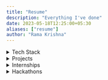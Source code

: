 ```yaml
---
title: "Resume"
description: "Everything I've done"
date: 2023-05-18T12:25:00+05:30
aliases: ["resume"]
author: "Rama Krishna"
---
```

<details>
<summary>Tech Stack</summary>

1. Python,Pandas, NumPy, Matplotlib, sci-kit learn and SQL for data analytics and visualization.

2. IBM certifications for SQL and Python for Data Science

3. HTML, CSS for website development.

4. Hugo, Git and Markdown for my blog.
</details>

<details>
<summary>Projects</summary>
I worked on these projects during weekends and in the summer break

1. [prediction-ds](https://github.com/ramakrishna-psvs/prediction-ds#prediction-ds)
    
    It predicts the products you should buy from the 'retail' dataset based on the customer Id and Date, and creates a new file called 'Recommendations.csv' which has the results for the prediction.
    
2. [Val-Viz](https://github.com/ramakrishna-psvs/Valorant-Visualizations-and-Analysis#val-viz)
    
    An esports analysis of a game called VALORANT that includes visualizations and data sets using python and its libraries.
    
3. [Stonks-db](https://github.com/ramakrishna-psvs/Stocks-and-Data-science-#stonks-db)
    
    Using python for data science and stock market datasets and converting them to comparable one on one charts.
</details>

<details>
<summary>Internships</summary>

1. <u><b>Bridge Intelia Knowledge Solutions - Virtual Internship</b></u>

    Jan 2021 - Mar 2021

    Worked on : Social Media Marketing, Team Management.
    
    Helped driving an event hosted by the company to a success during my term while managing their social media presence. 
    
2. <u><b>StartUp Flywheel - Virtual Internship</b></u>
    
    Aug 2022 - Oct 2022
    
    Worked on: website development, data and knowledge base development 
    
    Learnings: Got to experience corporate work culture, learnt no code tools as a part of work requirement.
</details>

<details>
<summary>Hackathons</summary>

1. <b>Oakridge Codefest 2019</b> - Second Place - We were a team of 5 who worked on a transportation technology project, that dealt with the development of an online ticketing system for the Hyderabad metro rail which was new to the city in 2019. 

    Our project was one of the two that were selected to be presented at an international conference which our team could not attend because we were minors. 
</details>















